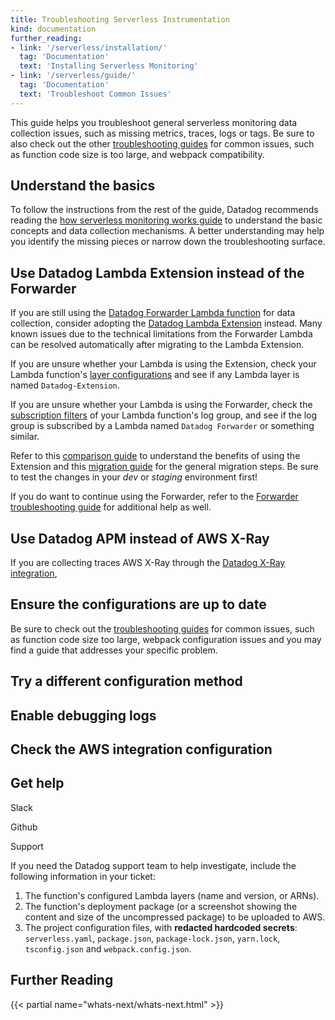 ```yaml
---
title: Troubleshooting Serverless Instrumentation
kind: documentation
further_reading:
- link: '/serverless/installation/'
  tag: 'Documentation'
  text: 'Installing Serverless Monitoring'
- link: '/serverless/guide/'
  tag: 'Documentation'
  text: 'Troubleshoot Common Issues'
---
```


This guide helps you troubleshoot general serverless monitoring data collection issues, such as missing metrics, traces, logs or tags. Be sure to also check out the other [troubleshooting guides][1] for common issues, such as function code size is too large, and webpack compatibility.

## Understand the basics

To follow the instructions from the rest of the guide, Datadog recommends reading the [how serverless monitoring works guide][2] to understand the basic concepts and data collection mechanisms. A better understanding may help you identify the missing pieces or narrow down the troubleshooting surface.

## Use Datadog Lambda Extension instead of the Forwarder

If you are still using the [Datadog Forwarder Lambda function][3] for data collection, consider adopting the [Datadog Lambda Extension][4] instead. Many known issues due to the technical limitations from the Forwarder Lambda can be resolved automatically after migrating to the Lambda Extension.

If you are unsure whether your Lambda is using the Extension, check your Lambda function's [layer configurations][5] and see if any Lambda layer is named `Datadog-Extension`.

If you are unsure whether your Lambda is using the Forwarder, check the [subscription filters][6] of your Lambda function's log group, and see if the log group is subscribed by a Lambda named `Datadog Forwarder` or something similar.

Refer to this [comparison guide][7] to understand the benefits of using the Extension and this [migration guide][8] for the general migration steps. Be sure to test the changes in your _dev_ or _staging_ environment first!

If you do want to continue using the Forwarder, refer to the [Forwarder troubleshooting guide][9] for additional help as well.

## Use Datadog APM instead of AWS X-Ray

If you are collecting traces AWS X-Ray through the [Datadog X-Ray integration][10],

## Ensure the configurations are up to date

Be sure to check out the [troubleshooting guides][1] for common issues, such as function code size too large, webpack configuration issues and you may find a guide that addresses your specific problem.

## Try a different configuration method

## Enable debugging logs

## Check the AWS integration configuration

## Get help

Slack

Github

Support

If you need the Datadog support team to help investigate, include the following information in your ticket:

1. The function's configured Lambda layers (name and version, or ARNs).
2. The function's deployment package (or a screenshot showing the content and size of the uncompressed package) to be uploaded to AWS.
3. The project configuration files, with **redacted hardcoded secrets**: `serverless.yaml`, `package.json`, `package-lock.json`, `yarn.lock`, `tsconfig.json` and `webpack.config.json`.

## Further Reading

{{< partial name="whats-next/whats-next.html" >}}

[1]: /serverless/guide/
[2]: /serverless/guide/how_serverless_monitoring_works/
[3]: /serverless/libraries_integrations/forwarder/
[4]: /serverless/libraries_integrations/extension/
[5]: https://docs.aws.amazon.com/lambda/latest/dg/invocation-layers.html
[6]: https://docs.aws.amazon.com/AmazonCloudWatch/latest/logs/SubscriptionFilters.html
[7]: /serverless/guide/extension_motivation/
[8]: /serverless/guide/forwarder_extension_migration/
[9]: /logs/guide/lambda-logs-collection-troubleshooting-guide/
[10]: /integrations/amazon_xray/
